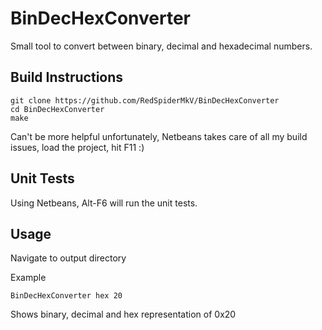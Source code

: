 BinDecHexConverter
==================

Small tool to convert between binary, decimal and hexadecimal numbers.


Build Instructions
------------------

```
git clone https://github.com/RedSpiderMkV/BinDecHexConverter
cd BinDecHexConverter
make
```

Can't be more helpful unfortunately, Netbeans takes care of all my build issues, load the project, hit F11 :)


Unit Tests
---------

Using Netbeans, Alt-F6 will run the unit tests.


Usage
-----

Navigate to output directory

Example

```BinDecHexConverter hex 20```

Shows binary, decimal and hex representation of 0x20

